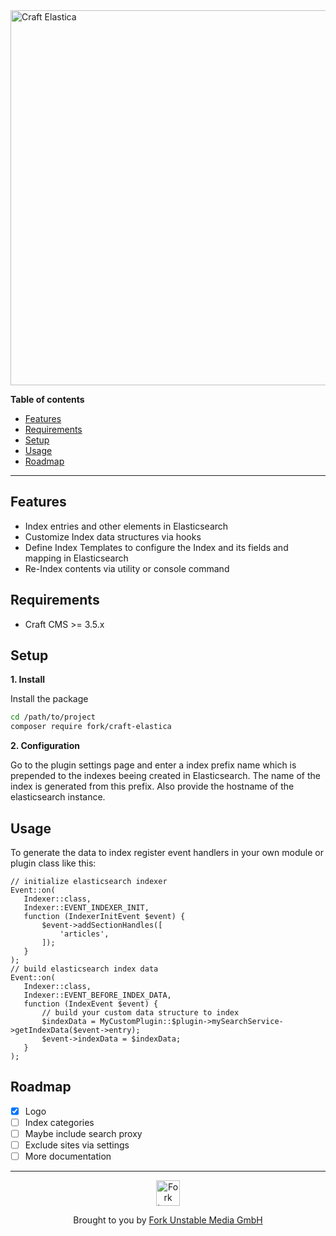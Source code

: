 <div align="left">
  <img width="600" title="Craft Elastica" src="https://github.fork.de/CraftElastica_210106.svg">
</div>

**Table of contents**

- [Features](#features)
- [Requirements](#requirements)
- [Setup](#setup)
- [Usage](#usage)
- [Roadmap](#roadmap)

<!-- /TOC -->

---

## Features

- Index entries and other elements in Elasticsearch
- Customize Index data structures via hooks  
- Define Index Templates to configure the Index and its fields and mapping in Elasticsearch
- Re-Index contents via utility or console command

## Requirements

- Craft CMS >= 3.5.x

## Setup

**1. Install**

Install the package

```sh
cd /path/to/project
composer require fork/craft-elastica
```

**2. Configuration**

Go to the plugin settings page and enter a index prefix name which is prepended to the indexes beeing created in Elasticsearch.
The name of the index is generated from this prefix.
Also provide the hostname of the elasticsearch instance.

## Usage

To generate the data to index register event handlers in your own module or plugin class like this:

```
// initialize elasticsearch indexer
Event::on(
   Indexer::class,
   Indexer::EVENT_INDEXER_INIT,
   function (IndexerInitEvent $event) {
       $event->addSectionHandles([
           'articles',
       ]);
   }
);
// build elasticsearch index data
Event::on(
   Indexer::class,
   Indexer::EVENT_BEFORE_INDEX_DATA,
   function (IndexEvent $event) {
       // build your custom data structure to index
       $indexData = MyCustomPlugin::$plugin->mySearchService->getIndexData($event->entry);
       $event->indexData = $indexData;
   }
);
```

## Roadmap

- [x] Logo
- [ ] Index categories
- [ ] Maybe include search proxy
- [ ] Exclude sites via settings
- [ ] More documentation

---

<div align="center">
  <img src="https://github.fork.de/heart.png" width="38" height="41" alt="Fork Logo" />

  <p>Brought to you by <a href="https://www.fork.de">Fork Unstable Media GmbH</a></p>
</div>
